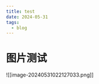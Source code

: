 ```yaml
---
title: test
date: 2024-05-31
tags:
  - blog
---
```

# 图片测试


![[image-20240531022127033.png]]











